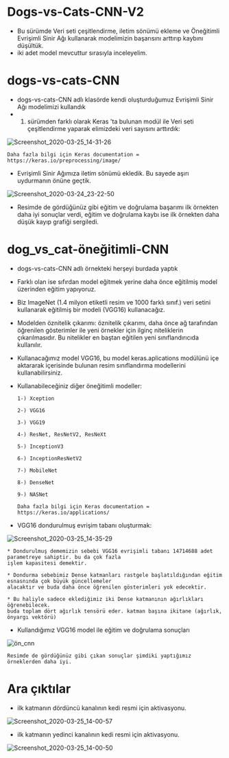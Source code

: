 # Dogs-vs-Cats-CNN-V2 

* Bu sürümde Veri seti çeşitlendirme, iletim sönümü ekleme ve Öneğitimli Evrişimli Sinir Ağı kullanarak modelimizin başarısını arttırıp kaybını düşültük.
* iki adet model mevcuttur sırasıyla inceleyelim.

# dogs-vs-cats-CNN

* dogs-vs-cats-CNN adlı klasörde kendi oluşturduğumuz Evrişimli Sinir Ağı modelimizi kullandık
* 1. sürümden farklı olarak Keras 'ta bulunan modül ile Veri seti çeşitlendirme yaparak elimizdeki veri sayısını arttırdık:

![Screenshot_2020-03-25_14-31-26](https://user-images.githubusercontent.com/54184905/77532193-6f0cf200-6ea5-11ea-982d-6b11dfc01c6a.png)

    Daha fazla bilgi için Keras documentation = https://keras.io/preprocessing/image/

* Evrişimli Sinir Ağımıza iletim sönümü ekledik. Bu sayede aşırı uydurmanın önüne geçtik.

![Screenshot_2020-03-24_23-22-50](https://user-images.githubusercontent.com/54184905/77530444-67981980-6ea2-11ea-8a8f-03ee1c470e04.png)

* Resimde de gördüğünüz gibi eğitim ve doğrulama başarımı ilk örnekten daha iyi sonuçlar verdi, eğitim ve doğrulama kaybı ise ilk örnekten daha düşük kayıp grafiği sergiledi.

# dog_vs_cat-öneğitimli-CNN

* dogs-vs-cats-CNN adlı örnekteki herşeyi burdada yaptık
* Farklı olan ise sıfırdan model eğitmek yerine daha önce eğitilmiş model üzerinden eğitim yapıyoruz.
* Biz ImageNet (1.4 milyon etiketli resim ve 1000 farklı sınıf.) veri setini kullanarak eğitilmiş bir modeli (VGG16) kullanacağız.
* Modelden öznitelik çıkarımı: öznitelik çıkarımı, daha önce ağ tarafından öğrenilen gösterimler ile yeni örnekler için ilginç niteliklerin çıkarılmasıdır. Bu nitelikler en baştan eğitilen yeni sınıflandırıcıda kullanılır.
* Kullanacağımız model VGG16, bu model keras.aplications modülünü içe aktararak içerisinde bulunan resim sınıflandırma modellerini kullanabilirsiniz.
* Kullanabileceğiniz diğer öneğitimli modeller:
 
      1-) Xception
 
      2-) VGG16
 
      3-) VGG19
 
      4-) ResNet, ResNetV2, ResNeXt
 
      5-) InceptionV3
 
      6-) InceptionResNetV2

      7-) MobileNet
 
      8-) DenseNet
 
      9-) NASNet
      
      Daha fazla bilgi için Keras documentation = https://keras.io/applications/
 
* VGG16 dondurulmuş evrişim tabanı oluşturmak:

![Screenshot_2020-03-25_14-35-29](https://user-images.githubusercontent.com/54184905/77532468-f65a6580-6ea5-11ea-939e-5409a73193af.png)

    * Dondurulmuş dememizin sebebi VGG16 evrişimli tabanı 14714688 adet parametreye sahiptir. bu da çok fazla 
    işlem kapasitesi demektir.
    
    * Dondurma sebebimiz Dense katmanları rastgele başlatıldığından eğitim esnasnında çok büyük güncellemeler 
    alacaktır ve buda daha önce öğrenilen gösterimleri yok edecektir.
    
    * Bu haliyle sadece eklediğimiz iki Dense katmanının ağırlıkları öğrenebilecek. 
    buda toplam dört ağırlık tensörü eder. katman başına ikitane (ağırlık, önyargı vektörü)

* Kullandığımız VGG16 model ile eğitim ve doğrulama sonuçları 

![ön_cnn](https://user-images.githubusercontent.com/54184905/77533457-f22f4780-6ea7-11ea-9186-50593a836407.png)

    Resimde de gördüğünüz gibi çıkan sonuçlar şimdiki yaptığımız örneklerden daha iyi. 

# Ara çıktılar

* ilk katmanın dördüncü kanalının kedi resmi için aktivasyonu.

![Screenshot_2020-03-25_14-00-57](https://user-images.githubusercontent.com/54184905/77536542-8c45be80-6ead-11ea-8dda-5943db2912f9.png)

* ilk katmanın yedinci kanalının kedi resmi için aktivasyonu.

![Screenshot_2020-03-25_14-00-50](https://user-images.githubusercontent.com/54184905/77536544-8d76eb80-6ead-11ea-9bc7-febef9ba3e6c.png)

